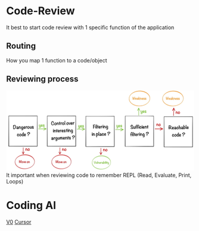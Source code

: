 # Code-Review
It best to start code review with 1 specific function of the application
## Routing
How you map 1 function to a code/object
## Reviewing process
![Review](Picture/Review.png)
It important when reviewing code to remember REPL (Read, Evaluate, Print, Loops)


# Coding AI
[V0](https://v0.dev/)
[Cursor](https://www.cursor.com/)
